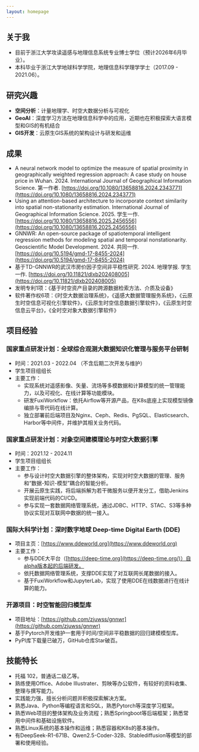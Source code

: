 ```yaml
---
layout: homepage
---
```


## 关于我

- 目前于浙江大学攻读遥感与地理信息系统专业博士学位（预计2026年6月毕业）。
- 本科毕业于浙江大学地球科学学院，地理信息科学理学学士（2017.09 - 2021.06）。

## 研究兴趣

- **空间分析**：计量地理学、时空大数据分析与可视化
- **GeoAI**：深度学习方法在地理信息科学中的应用，近期也在积极探索大语言模型和GIS的有机结合
- **GIS开发**：云原生GIS系统的架构设计与研发和运维

## 成果

- A neural network model to optimize the measure of spatial proximity in geographically weighted regression approach: A case study on house price in Wuhan. 2024. International Journal of Geographical Information Science. 第一作者. [https://doi.org/10.1080/13658816.2024.2343771](https://doi.org/10.1080/13658816.2024.2343771)
- Using an attention-based architecture to incorporate context similarity into spatial non-stationarity estimation. International Journal of Geographical Information Science. 2025. 学生一作. [https://doi.org/10.1080/13658816.2025.2456556](https://doi.org/10.1080/13658816.2025.2456556)
- GNNWR: An open-source package of spatiotemporal intelligent regression methods for modeling spatial and temporal nonstationarity. Geoscientific Model Development. 2024. 共同一作. [https://doi.org/10.5194/gmd-17-8455-2024](https://doi.org/10.5194/gmd-17-8455-2024)
- 基于TD-GNNWR的武汉市房价因子空间非平稳性研究. 2024. 地理学报. 学生一作. [https://doi.org/10.11821/dlxb202408005](https://doi.org/10.11821/dlxb202408005)
- 发明专利1项：《基于时空资产目录的跨源数据检索方法、介质及设备》
- 软件著作权6项：《时空大数据治理系统》，《遥感大数据管理服务系统》，《云原生时空信息可视化引擎软件》，《云原生时空信息数据引擎软件》，《云原生时空信息云平台》，《全时空对象大数据引擎软件》

## 项目经验  

### 国家重点研发计划：全球综合观测大数据知识化管理与服务平台研制

- 时间：2021.03 - 2022.04 （不含后期二次开发与维护）
- 学生项目组组长
- 主要工作：
    - 实现系统对遥感影像、矢量、流场等多模数据和计算模型的统一管理能力，以及可视化、在线计算等功能模块。
    - 研发FuxiWorkflow：依托Airflow等开源产品，在K8s底座上实现模型镜像编排与零代码在线计算。
    - 独立部署前后端项目及Nginx、Ceph、Redis、PgSQL、Elasticsearch、Harbor等中间件，并维护其相关业务代码。

### 国家重点研发计划：对象空间建模理论与时空大数据引擎 

- 时间：2021.12 - 2024.11
- 学生项目组组长
- 主要工作：
    - 参与设计时空大数据引擎的整体架构，实现对时空大数据的管理、服务和“数据-知识-模型”耦合的智能分析。
    - 开展云原生实践，将后端拆解为若干微服务以便开发分工，借助Jenkins实现前端代码的CI/CD。
    - 参与实现一套数据网络管理系统，通过JDBC、HTTP、STAC、S3等多种协议实现对互联网中数据的统一接入。


### 国际大科学计划：深时数字地球 Deep-time Digital Earth (DDE)

- 项目主页：[https://www.ddeworld.org](https://www.ddeworld.org)
- 主要工作：
    - 参与DDE大平台（[https://deep-time.org](https://deep-time.org/)）自alpha版本起的后端研发。
    - 依托数据网络管理系统，支撑DDE实现了对互联网长尾数据的接入。
    - 基于FuxiWorkflow和JupyterLab，实现了使用DDE在线数据进行在线计算的能力。

### 开源项目：时空智能回归模型库

- 项目地址：[https://github.com/zjuwss/gnnwr](https://github.com/zjuwss/gnnwr)
- 基于Pytorch开发维护一套用于时间/空间非平稳数据的回归建模模型库。
- PyPI库下载量已破万，GitHub仓库Star破百。

## 技能特长

- 托福 102，普通话二级乙等。
- 熟练使用Office、Adobe Illustrater、剪映等办公软件，有较好的资料收集、整理与撰写能力。
- 实践能力强，擅长分析问题并积极探索解决方案。
- 熟悉Java、Python等编程语言和SQL，熟悉Pytorch等深度学习框架。
- 熟悉Web项目的整体架构及业务流程；熟悉Springboot等后端框架；熟悉常用中间件和基础设施软件。
- 熟悉Linux系统的基本操作和运维；熟悉容器和K8s的基本操作。
- 有DeepSeek-R1-671B、Qwen2.5-Coder-32B、Stablediffusion等模型的部署和使用经验。